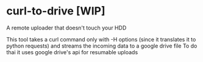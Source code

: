 # curl-to-drive [WIP]
A remote uploader that doesn't touch your HDD

This tool takes a curl command only with -H options (since it translates it to python requests) and streams the incoming data to a google drive file
To do thai it uses google drive's api for resumable uploads
